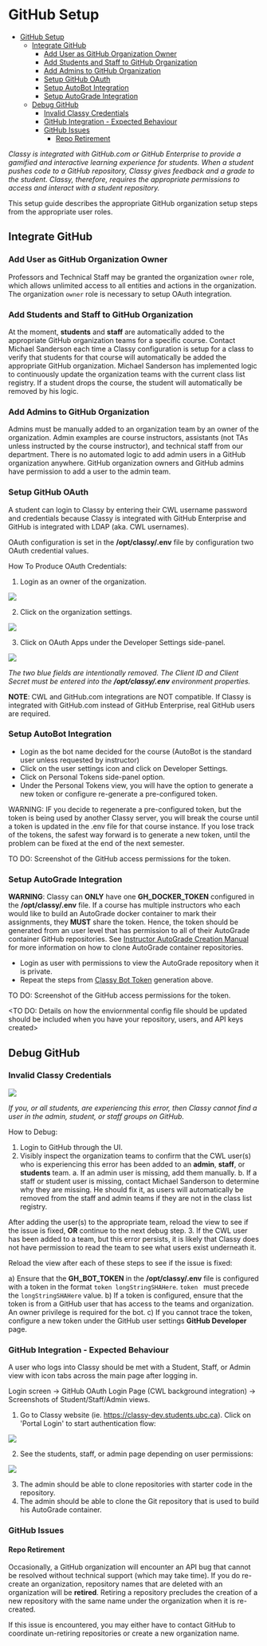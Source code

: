 # GitHub Setup

<!-- TOC depthfrom:2 -->
- [GitHub Setup](#github-setup)
  - [Integrate GitHub](#integrate-github)
    - [Add User as GitHub Organization Owner](#add-user-as-github-organization-owner)
    - [Add Students and Staff to GitHub Organization](#add-students-and-staff-to-github-organization)
    - [Add Admins to GitHub Organization](#add-admins-to-github-organization)
    - [Setup GitHub OAuth](#setup-github-oauth)
    - [Setup AutoBot Integration](#setup-autobot-integration)
    - [Setup AutoGrade Integration](#setup-autograde-integration)
  - [Debug GitHub](#debug-github)
    - [Invalid Classy Credentials](#invalid-classy-credentials)
    - [GitHub Integration - Expected Behaviour](#github-integration---expected-behaviour)
    - [GitHub Issues](#github-issues)
      - [Repo Retirement](#repo-retirement)
<!-- /TOC -->

*Classy is integrated with GitHub.com or GitHub Enterprise to provide a gamified and interactive learning experience for students. When a student pushes code to a GitHub repository, Classy gives feedback and a grade to the student. Classy, therefore, requires the appropriate permissions to access and interact with a student repository.*

This setup guide describes the appropriate GitHub organization setup steps from the appropriate user roles.

## Integrate GitHub

### Add User as GitHub Organization Owner

Professors and Technical Staff may be granted the organization `owner` role, which allows unlimited access to all entities and actions in the organization. The organization `owner` role is necessary to setup OAuth integration.

### Add Students and Staff to GitHub Organization

At the moment, **students** and **staff** are automatically added to the appropriate GitHub organization teams for a specific course. Contact Michael Sanderson each time a Classy configuration is setup for a class to verify that students for that course will automatically be added the appropriate GitHub organization. Michael Sanderson has implemented logic to continuously update the organization teams with the current class list registry. If a student drops the course, the student will automatically be removed by his logic.

### Add Admins to GitHub Organization

Admins must be manually added to an organization team by an owner of the organization. Admin examples are course instructors, assistants (not TAs unless instructed by the course instructor), and technical staff from our department. There is no automated logic to add admin users in a GitHub organization anywhere. GitHub organization owners and GitHub admins have permission to add a user to the admin team.

### Setup GitHub OAuth

A student can login to Classy by entering their CWL username password and credentials because Classy is integrated with GitHub Enterprise and GitHub is integrated with LDAP (aka. CWL usernames).

OAuth configuration is set in the **/opt/classy/.env** file by configuration two OAuth credential values.

How To Produce OAuth Credentials:

  1. Login as an owner of the organization.
  <img src="../assets/organization-profile.png">

  2. Click on the organization settings.
  <img src="../assets/organization-profile.png">

  3. Click on OAuth Apps under the Developer Settings side-panel.
  <img src="../assets/oauth-application-credentials.png">

*The two blue fields are intentionally removed. The Client ID and Client Secret must be entered into the **/opt/classy/.env** environment properties.*

**NOTE**: CWL and GitHub.com integrations are NOT compatible. If Classy is integrated with GitHub.com instead of GitHub Enterprise, real GitHub users are required.

### Setup AutoBot Integration

- Login as the bot name decided for the course (AutoBot is the standard user unless requested by instructor)
- Click on the user settings icon and click on Developer Settings.
- Click on Personal Tokens side-panel option.
- Under the Personal Tokens view, you will have the option to generate a new token or configure re-generate a pre-configured token.

WARNING: IF you decide to regenerate a pre-configured token, but the token is being used by another Classy server, you will break the course until a token is updated in the .env file for that course instance. If you lose track of the tokens, the safest way forward is to generate a new token, until the problem can be fixed at the end of the next semester.

TO DO: Screenshot of the GitHub access permissions for the token.

### Setup AutoGrade Integration

**WARNING**: Classy can **ONLY** have one **GH_DOCKER_TOKEN** configured in the **/opt/classy/.env** file. If a course has multiple instructors who each would like to build an AutoGrade docker container to mark their assignments, they **MUST** share the token. Hence, the token should be generated from an user level that has permission to all of their AutoGrade container GitHub repositories. See [Instructor AutoGrade Creation Manual](/docs/instructor/autograde.md#overview) for more information on how to clone AutoGrade container repositories.

- Login as user with permissions to view the AutoGrade repository when it is private.
- Repeat the steps from [Classy Bot Token](#classy-bot-token-steps) generation above.

TO DO: Screenshot of the GitHub access permissions for the token.

<TO DO: Details on how the enviornmental config file should be updated should be included when you have your repository, users, and API keys created>

## Debug GitHub

### Invalid Classy Credentials

<img src="../assets/invalid-classy-credentials.png">

*If you, or all students, are experiencing this error, then Classy cannot find a user in the admin, student, or staff groups on GitHub.*

How to Debug:

  1. Login to GitHub through the UI.
  2. Visibly inspect the organization teams to confirm that the CWL user(s) who is experiencing this error has been added to an **admin**, **staff**, or **students** team.
    a. If an admin user is missing, add them manually.
    b. If a staff or student user is missing, contact Michael Sanderson to determine why they are missing. He should fix it, as users will automatically be removed from the staff and admin teams if they are not in the class list registry. 

  After adding the user(s) to the appropriate team, reload the view to see if the issue is fixed, **OR** continue to the next debug step.
  3. If the CWL user has been added to a team, but this error persists, it is likely that Classy does not have permission to read the team to see what users exist underneath it.

Reload the view after each of these steps to see if the issue is fixed:

  a) Ensure that the **GH_BOT_TOKEN** in the **/opt/classy/.env** file is configured with a token in the format `token longStringSHAHere`. `token ` must precede the `longStringSHAHere` value.
  b) If a token is configured, ensure that the token is from a GitHub user that has access to the teams and organization. An owner privilege is required for the bot.
  c) If you cannot trace the token, configure a new token under the GitHub user settings **GitHub Developer** page.

### GitHub Integration - Expected Behaviour

A user who logs into Classy should be met with a Student, Staff, or Admin view with icon tabs across the main page after logging in.

Login screen → GitHub OAuth Login Page (CWL background integration) → Screenshots of Student/Staff/Admin views.

  1. Go to Classy website (ie. https://classy-dev.students.ubc.ca). Click on 'Portal Login' to start authentication flow:
  <img src="../assets/classy-login-main.png">

  2. See the students, staff, or admin page depending on user permissions:
  <img src="../assets/classy-logged-in.png">

  3. The admin should be able to clone repositories with starter code in the repository.
  4. The admin should be able to clone the Git repository that is used to build his AutoGrade container.

### GitHub Issues

#### Repo Retirement

Occasionally, a GitHub organization will encounter an API bug that cannot be resolved without technical support (which may take time). If you do re-create an organization, repository names that are deleted with an organization will be **retired**. Retiring a repository precludes the creation of a new repository with the same name under the organization when it is re-created.

If this issue is encountered, you may either have to contact GitHub to coordinate un-retiring repositories or create a new organization name.
